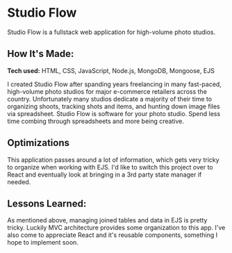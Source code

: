 # Studio Flow

Studio Flow is a fullstack web application for high-volume photo studios. 

## How It's Made:

**Tech used:** HTML, CSS, JavaScript, Node.js, MongoDB, Mongoose, EJS

I created Studio Flow after spanding years freelancing in many fast-paced, high-volume photo studios for major e-commerce retailers across the country. Unfortunately many studios dedicate a majority of their time to organizing shoots, tracking shots and items, and hunting down image files via spreadsheet. Studio Flow is software for your photo studio. Spend less time combing through spreadsheets and more being creative.

## Optimizations

This application passes around a lot of information, which gets very tricky to organize when working with EJS. I'd like to switch this project over to React and eventually look at bringing in a 3rd party state manager if needed.

## Lessons Learned:

As mentioned above, managing joined tables and data in EJS is pretty tricky. Luckily MVC architecture provides some organization to this app. I've also come to appreciate React and it's reusable components, something I hope to implement soon.
